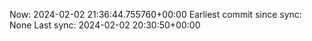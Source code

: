 Now: 2024-02-02 21:36:44.755760+00:00 Earliest commit since sync: None Last sync: 2024-02-02 20:30:50+00:00
